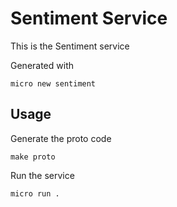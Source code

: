 # Sentiment Service

This is the Sentiment service

Generated with

```
micro new sentiment
```

## Usage

Generate the proto code

```
make proto
```

Run the service

```
micro run .
```
